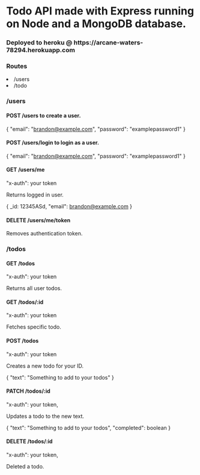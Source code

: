 <h1>Todo API made with Express running on Node and a MongoDB database.</h1>

<h3>Deployed to heroku @ https://arcane-waters-78294.herokuapp.com</h3>

<h3>Routes</h3>
<li>/users</li>
<li>/todo</li>

<h3>/users</h3>

<h4>POST /users to create a user.</h4>

{
    "email": "brandon@example.com",
    "password": "examplepassword1"
}


<h4>POST /users/login to login as a user.</h4>

{
    "email": "brandon@example.com",
    "password": "examplepassword1"
}

<h4>GET /users/me</h4>

"x-auth": your token

Returns logged in user.

{
    _id: 12345ASd,
"email": brandon@example.com
}

<h4>DELETE /users/me/token</h4>

Removes authentication token.

<h3>/todos</h3>

<h4>GET /todos</h4>

"x-auth": your token

Returns all user todos.

<h4>GET /todos/:id</h4>

"x-auth": your token

Fetches specific todo.

<h4>POST /todos</h4>

"x-auth": your token

Creates a new todo for your ID.

{
    "text": "Something to add to your todos"
}

<h4>PATCH /todos/:id</h4>

"x-auth": your token,

Updates a todo to the new text.

{
    "text": "Something to add to your todos",
    "completed": boolean
}

<h4>DELETE /todos/:id</h4>

"x-auth": your token,

Deleted a todo.